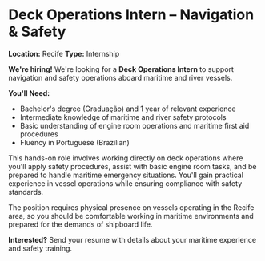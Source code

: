 # Deck Operations Intern – Navigation & Safety

**Location:** Recife
**Type:** Internship

**We're hiring!** We're looking for a **Deck Operations Intern** to support navigation and safety operations aboard maritime and river vessels.

**You'll Need:**
- Bachelor's degree (Graduação) and 1 year of relevant experience
- Intermediate knowledge of maritime and river safety protocols
- Basic understanding of engine room operations and maritime first aid procedures
- Fluency in Portuguese (Brazilian)

This hands-on role involves working directly on deck operations where you'll apply safety procedures, assist with basic engine room tasks, and be prepared to handle maritime emergency situations. You'll gain practical experience in vessel operations while ensuring compliance with safety standards.

The position requires physical presence on vessels operating in the Recife area, so you should be comfortable working in maritime environments and prepared for the demands of shipboard life.

**Interested?** Send your resume with details about your maritime experience and safety training.